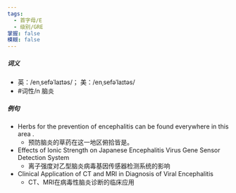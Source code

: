 ```yaml
---
tags:
  - 首字母/E
  - 级别/GRE
掌握: false
模糊: false
---
```

##### 词义
- 英：/enˌsefəˈlaɪtəs/； 美：/enˌsefəˈlaɪtəs/
- #词性/n  脑炎
##### 例句
- Herbs for the prevention of encephalitis can be found everywhere in this area .
	- 预防脑炎的草药在这一地区俯拾皆是。
- Effects of Ionic Strength on Japanese Encephalitis Virus Gene Sensor Detection System
	- 离子强度对乙型脑炎病毒基因传感器检测系统的影响
- Clinical Application of CT and MRI in Diagnosis of Viral Encephalitis
	- CT、MRI在病毒性脑炎诊断的临床应用
